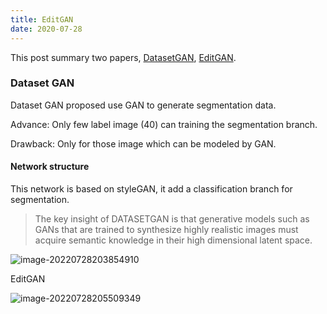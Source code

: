 ```yaml
---
title: EditGAN
date: 2020-07-28
---
```


This post summary two papers, [DatasetGAN][1], [EditGAN][2].

### Dataset GAN

Dataset GAN proposed use GAN to generate segmentation data. 

Advance: Only few label image (40) can training the segmentation branch. 

Drawback: Only for those image which can be modeled by GAN.

#### Network structure

This network is based on styleGAN, it add a classification branch for segmentation. 

>The key insight of DATASETGAN is that generative
>models such as GANs that are trained to synthesize highly
>realistic images must acquire semantic knowledge in their
>high dimensional latent space.

![image-20220728203854910](/home/zong/.config/Typora/typora-user-images/image-20220728203854910.png)



EditGAN 

![image-20220728205509349](/home/zong/.config/Typora/typora-user-images/image-20220728205509349.png)

[1]: https://arxiv.org/pdf/2104.06490.pdf
[2]: https://arxiv.org/pdf/2111.03186.pdf